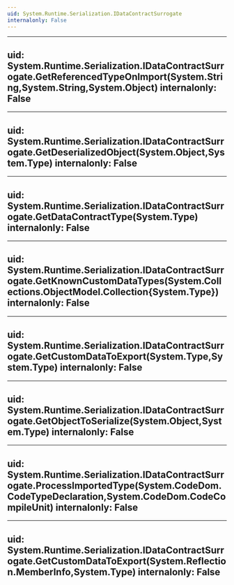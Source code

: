 ```yaml
---
uid: System.Runtime.Serialization.IDataContractSurrogate
internalonly: False
---
```


---
uid: System.Runtime.Serialization.IDataContractSurrogate.GetReferencedTypeOnImport(System.String,System.String,System.Object)
internalonly: False
---

---
uid: System.Runtime.Serialization.IDataContractSurrogate.GetDeserializedObject(System.Object,System.Type)
internalonly: False
---

---
uid: System.Runtime.Serialization.IDataContractSurrogate.GetDataContractType(System.Type)
internalonly: False
---

---
uid: System.Runtime.Serialization.IDataContractSurrogate.GetKnownCustomDataTypes(System.Collections.ObjectModel.Collection{System.Type})
internalonly: False
---

---
uid: System.Runtime.Serialization.IDataContractSurrogate.GetCustomDataToExport(System.Type,System.Type)
internalonly: False
---

---
uid: System.Runtime.Serialization.IDataContractSurrogate.GetObjectToSerialize(System.Object,System.Type)
internalonly: False
---

---
uid: System.Runtime.Serialization.IDataContractSurrogate.ProcessImportedType(System.CodeDom.CodeTypeDeclaration,System.CodeDom.CodeCompileUnit)
internalonly: False
---

---
uid: System.Runtime.Serialization.IDataContractSurrogate.GetCustomDataToExport(System.Reflection.MemberInfo,System.Type)
internalonly: False
---
